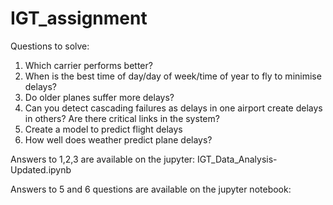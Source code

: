# IGT_assignment

Questions to solve:
1.  Which carrier performs better?
2.  When is the best time of day/day of week/time of year to fly to minimise delays?
3.  Do older planes suffer more delays?
4.  Can you detect cascading failures as delays in one airport create delays in others? Are there critical links in the system?
5. 	Create a model to predict flight delays
6. 	How well does weather predict plane delays?

Answers to 1,2,3 are available on the jupyter: IGT_Data_Analysis-Updated.ipynb </br>

Answers to 5 and 6 questions are available on the jupyter notebook:
